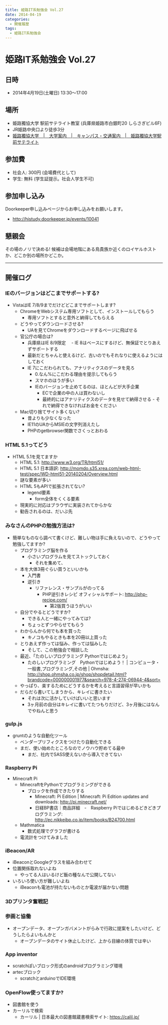 ```yaml
---
title: 姫路IT系勉強会 Vol.27
date: 2014-04-19
categories:
  - 開催履歴
tags:
  - 姫路IT系勉強会
---
```


# 姫路IT系勉強会 Vol.27

## 日時

- 2014年4月19日(土曜日) 13:30～17:00

## 場所

- 姫路獨協大学 駅前サテライト教室 (兵庫県姫路市白銀町20 しらさぎビル6F)
- JR姫路中央口より徒歩3分
- [姫路獨協大学　|　大学案内　|　キャンパス・交通案内　|　姫路獨協大学駅前サテライト](http://www.himeji-du.ac.jp/access/satellite/)

## 参加費

- 社会人: 300円 (会場費代として)
- 学生: 無料 (学生証提示。社会人学生不可)

## 参加申し込み

Doorkeeper申し込みページからお申し込みをお願いします。

- <http://histudy.doorkeeper.jp/events/10041>

## 懇親会

その場のノリで決める!
候補は会場地階にある鳥貴族か近くのロイヤルホストか、どこか別の場所かどこか。

------------------------------------------------------------------------

## 開催ログ

### IEのバージョンはどこまでサポートする?

- VistaはIE 7/8/9までだけどどこまでサポートします?
  - ChromeをWebシステム専用ソフトとして、インストールしてもらう
    - 専用ソフトとすると意外と納得してもらえる
  - どうやってダウンロードさせる?
    - UAを見てChromeをダウンロードするページに飛ばせる
  - 官公庁の場合は?
    - 兵庫県はIE 8/9限定 　- IE 8はベースにするけど、無保証でとりあえずサポートする
    - 最新だとちゃんと使えるけど、古いのでもそれなりに使えるようにはしておく
    - IE 7にこだわられても、アナリティクスのデータを見ろ
      - 0.なん%にこだわる理由を提示してもらう
      - スマホのほうが多い
      - IEのバージョンを止めてるのは、ほとんどが大手企業
        - ECで企業の中の人は買わないし
        - 最終的にはアナリティクスのデータを見せて納得させる - それで納得できなければお金をください
  - Mac切り捨てサイト多くない?
    - 昔よりも少なくなった
    - IE11のUAからMSIEの文字列消えたし
    - PHPのgetbrowser関数でさくっとおわる

### HTML 5.1ってどう

- HTML 5.1を見てますか
  - HTML 5.1: http://www.w3.org/TR/html51/
  - HTML 5.1 日本語訳: http://momdo.s35.xrea.com/web-html-test/spec/WD-html51-20140204/Overview.html
  - 謎な要素が多い
  - HTML 5もAPIで拡張されてない?
    - legend要素
      - form全体をくくる要素
  - 現実的に対応はブラウザに実装されてからかな
  - 勧告されるのは、だいぶ先

### みなさんのPHPの勉強方法は?

- 簡単なものなら調べて書くけど、難しい物は手に負えないので、どうやって勉強してますか?
  - プログラミング脳を作る
    - 小さいプログラムを見てストックしておく
      - それを集めて、
  - 本を大体3冊ぐらい買うといいかも
    - 入門書
    - 逆引き
      - リファレンス・サンプルがのってる
        - PHP逆引きレシピ オフィシャルサポート: http://php-recipe.com/
          - 第2版買うほうがいい
  - 自分でやるとどうですか?
    - できる人と一緒にやってみては?
    - ちょっとずつやらせてもらう
  - わからんから何でも本を買った
    - キノコもやるときも本を20冊以上買った
  - とりあえず作っては悩み、作っては悩みした
    - そして、この勉強会で相談した
  - 最近、「たのしいプログラミング Pythonではじめよう」
    - たのしいプログラミング　Pythonではじめよう！ | コンピュータ・一般書,プログラミング,その他 | Ohmsha: http://shop.ohmsha.co.jp/shop/shopdetail.html?brandcode=000000001977&search=978-4-274-06944-4&sort=
  - やっぱり、楽するためにどうするかを考えると言語習得が早いかも
  - だらだら書いてしまうから、キレイに書きたい
    - それは次に活かしていけばいいと思います
    - 3ヶ月前の自分はキレイに書いてたつもりだけど、3ヶ月後にはなんでやねんと思う

### gulp.js

- gruntのような自動化ツール
  - ベンダープリフィクスをつけたり自動化できる
  - まだ、使い始めたところなのでノウハウ貯めてる最中
    - まだ、社内でSASS使えないから導入できてない

### Raspberry Pi

- Minecraft Pi
  - MinecraftをPythonでプログラミングができる
    - ブロックを作成できたりする
      - Minecraft: Pi Edition | Minecraft: Pi Edition updates and downloads: http://pi.minecraft.net/
      - 日経BP書店｜商品詳細　-　Raspberry Piではじめるどきどきプログラミング: http://ec.nikkeibp.co.jp/item/books/B24700.html
  - Mathmatica
    - 数式処理でグラフが書ける
  - 電流計をつけてみました

### iBeacon/AR

- iBeaconとGoogleグラスを組み合わせて
- 位置関係取れないよね
  - やってる人はいるけど飯の種なんで公開してない
- いろいろ使い方が難しいよね
  - iBeaconも電池が持たないものとか電波が届かない問題

### 3Dプリンタ奮戦記

### 参画と協働

- オープンデータ、オープンガバメントがらみで行政に提案をしたいけど、どうしたらよいもんかと
  - オープンデータのサイト休止したけど、上から目線の体質では辛い

### App inventor

- scratchぽいブロック形式のandroidプログラミング環境
- artecブロック
  - scratchとarduinoでIDE環境

### OpenFlow使ってますか?

- 図書館を使う
- カーリルで検索
  - カーリル | 日本最大の図書館蔵書検索サイト: https://calil.jp/
